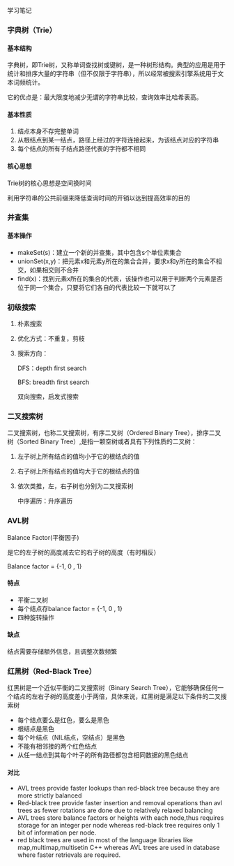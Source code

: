 学习笔记

### 字典树（Trie）

#### 基本结构

字典树，即Trie树，又称单词查找树或键树，是一种树形结构。典型的应用是用于统计和排序大量的字符串（但不仅限于字符串），所以经常被搜索引擎系统用于文本词频统计。

它的优点是：最大限度地减少无谓的字符串比较，查询效率比哈希表高。

#### 基本性质

1. 结点本身不存完整单词
2. 从根结点到某一结点，路径上经过的字符连接起来，为该结点对应的字符串
3. 每个结点的所有子结点路径代表的字符都不相同

#### 核心思想

Trie树的核心思想是空间换时间

利用字符串的公共前缀来降低查询时间的开销以达到提高效率的目的



### 并查集

#### 基本操作

* makeSet(s)：建立一个新的并查集，其中包含s个单位素集合
* unionSet(x,y)：把元素x和元素y所在的集合合并，要求x和y所在的集合不相交，如果相交则不合并
* find(x)：找到元素x所在的集合的代表，该操作也可以用于判断两个元素是否位于同一个集合，只要将它们各自的代表比较一下就可以了



### 初级搜索

1. 朴素搜索

2. 优化方式：不重复，剪枝

3. 搜索方向：

   DFS：depth first search 

   BFS:   breadth first search 

   双向搜索，启发式搜索



### 二叉搜索树

二叉搜索树，也称二叉搜索树，有序二叉树（Ordered Binary Tree），排序二叉树（Sorted Binary Tree）,是指一颗空树或者具有下列性质的二叉树：

1. 左子树上所有结点的值均小于它的根结点的值

2. 右子树上所有结点的值均大于它的根结点的值

3. 依次类推，左，右子树也分别为二叉搜索树

   中序遍历：升序遍历



### AVL树

Balance Factor(平衡因子)

是它的左子树的高度减去它的右子树的高度（有时相反）

Balance factor = {-1, 0 , 1}

#### 特点

* 平衡二叉树
* 每个结点存balance factor = {-1, 0 , 1}
* 四种旋转操作

#### 缺点

结点需要存储额外信息，且调整次数频繁



### 红黑树（Red-Black Tree）

红黑树是一个近似平衡的二叉搜索树（Binary Search Tree），它能够确保任何一个结点的左右子树的高度差小于两倍，具体来说，红黑树是满足以下条件的二叉搜索树

* 每个结点要么是红色，要么是黑色
* 根结点是黑色
* 每个叶结点（NIL结点，空结点）是黑色
* 不能有相邻接的两个红色结点
* 从任一结点到其每个叶子的所有路径都包含相同数据的黑色结点

#### 对比

* AVL trees provide faster lookups than red-black tree because they are more strictly balanced
* Red-black tree provide faster insertion and removal operations than avl trees as fewer rotations are done due to relatively relaxed balancing
* AVL trees store balance factors or heights with each node,thus requires storage for an integer per node whereas red-black tree requires only 1 bit of information per node.
* red black trees are used in most of the language libraries like map,multimap,multisetin C++ whereas AVL trees are used in database where faster retrievals are required.





 